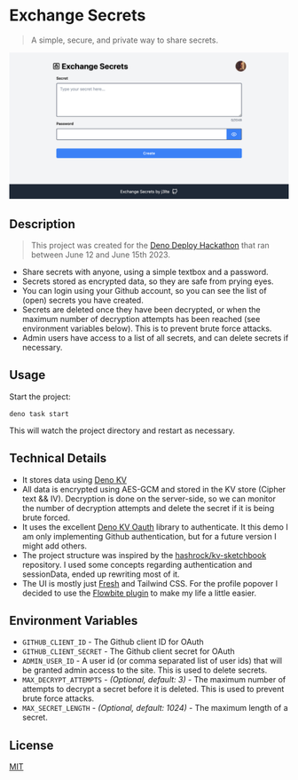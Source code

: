 # Exchange Secrets

> A simple, secure, and private way to share secrets.

![](static/screenshot_og.png)

## Description

> This project was created for the [Deno Deploy Hackathon](https://deno.com/blog/deno-kv-hackathon) that ran between June 12 and June 15th 2023.

- Share secrets with anyone, using a simple textbox and a password.
- Secrets stored as encrypted data, so they are safe from prying eyes.
- You can login using your Github account, so you can see the list of (open) secrets you have created.
- Secrets are deleted once they have been decrypted, or when the maximum number of decryption attempts has been reached (see environment variables below). This is to prevent brute force attacks.
- Admin users have access to a list of all secrets, and can delete secrets if necessary.

## Usage

Start the project:

```
deno task start
```

This will watch the project directory and restart as necessary.

## Technical Details

- It stores data using [Deno KV](https://deno.com/kv)
- All data is encrypted using AES-GCM and stored in the KV store (Cipher text && IV). Decryption is done on the server-side, so we can monitor the number of decryption attempts and delete the secret if it is being brute forced.
- It uses the excellent [Deno KV Oauth](https://deno.land/x/deno_kv_oauth@v0.2.0-beta) library to authenticate. It this demo I am only implementing Github authentication, but for a future version I might add others.
- The project structure was inspired by the [hashrock/kv-sketchbook](https://github.com/hashrock/kv-sketchbook) repository. I used some concepts regarding authentication and sessionData, ended up rewriting most of it.
- The UI is mostly just [Fresh](https://fresh.deno.dev/) and Tailwind CSS. For the profile popover I decided to use the [Flowbite plugin](https://deno.land/x/fresh_flowbite@1.0.0-1.6.3/) to make my life a little easier.

## Environment Variables

- `GITHUB_CLIENT_ID` - The Github client ID for OAuth
- `GITHUB_CLIENT_SECRET` - The Github client secret for OAuth
- `ADMIN_USER_ID` - A user id (or comma separated list of user ids) that will be granted admin access to the site. This is used to delete secrets.
- `MAX_DECRYPT_ATTEMPTS` - _(Optional, default: 3)_ - The maximum number of attempts to decrypt a secret before it is deleted. This is used to prevent brute force attacks.
- `MAX_SECRET_LENGTH` - _(Optional, default: 1024)_ - The maximum length of a secret.

## License

[MIT](LICENSE)
